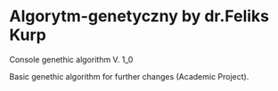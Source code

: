 # Algorytm-genetyczny by dr.Feliks Kurp
Console genethic algorithm V. 1_0

Basic genethic algorithm for further changes (Academic Project).
